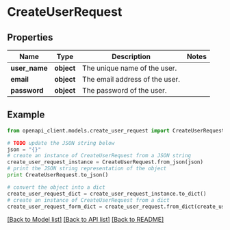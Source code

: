 # CreateUserRequest


## Properties
Name | Type | Description | Notes
------------ | ------------- | ------------- | -------------
**user_name** | **object** | The unique name of the user. | 
**email** | **object** | The email address of the user. | 
**password** | **object** | The password of the user. | 

## Example

```python
from openapi_client.models.create_user_request import CreateUserRequest

# TODO update the JSON string below
json = "{}"
# create an instance of CreateUserRequest from a JSON string
create_user_request_instance = CreateUserRequest.from_json(json)
# print the JSON string representation of the object
print CreateUserRequest.to_json()

# convert the object into a dict
create_user_request_dict = create_user_request_instance.to_dict()
# create an instance of CreateUserRequest from a dict
create_user_request_form_dict = create_user_request.from_dict(create_user_request_dict)
```
[[Back to Model list]](../README.md#documentation-for-models) [[Back to API list]](../README.md#documentation-for-api-endpoints) [[Back to README]](../README.md)


